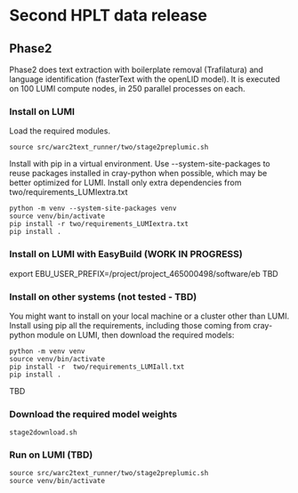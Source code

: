 # Second HPLT data release

## Phase2
Phase2 does text extraction with boilerplate removal (Trafilatura) and language identification (fasterText with the openLID model).
It is executed on 100 LUMI compute nodes, in 250 parallel processes on each.

### Install on LUMI
Load the required modules.
```commandline
source src/warc2text_runner/two/stage2preplumic.sh
``` 

Install with pip in a virtual environment. Use --system-site-packages to reuse 
packages installed in cray-python when possible, which may be better optimized for LUMI. 
Install only extra dependencies from two/requirements_LUMIextra.txt 
```commandline
python -m venv --system-site-packages venv
source venv/bin/activate
pip install -r two/requirements_LUMIextra.txt
pip install .  
```

### Install on LUMI with EasyBuild (WORK IN PROGRESS)
export EBU_USER_PREFIX=/project/project_465000498/software/eb
TBD

### Install on other systems (not tested - TBD)
You might want to install on your local machine or a cluster other than LUMI.
Install using pip all the requirements, including those coming from cray-python module on LUMI, then download the required models: 
```commandline
python -m venv venv
source venv/bin/activate
pip install -r  two/requirements_LUMIall.txt
pip install .
```
TBD

### Download the required model weights
```commandline
stage2download.sh
```

### Run on LUMI (TBD)
```commandline
source src/warc2text_runner/two/stage2preplumic.sh
source venv/bin/activate

```

